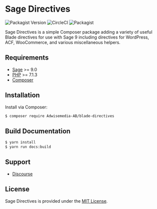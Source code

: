 # Sage Directives

![Packagist Version](https://img.shields.io/packagist/v/Log1x/sage-directives.svg?style=flat-square)
![CircleCI](https://img.shields.io/circleci/build/gh/Log1x/sage-directives.svg?style=flat-square)
![Packagist](https://img.shields.io/packagist/dt/Log1x/sage-directives.svg?style=flat-square)

Sage Directives is a simple Composer package adding a variety of useful Blade directives for use with Sage 9 including directives for WordPress, ACF, WooCommerce, and various miscellaneous helpers.

## Requirements

- [Sage](https://github.com/roots/sage) >= 9.0
- [PHP](https://secure.php.net/manual/en/install.php) >= 7.1.3
- [Composer](https://getcomposer.org/download/)

## Installation

Install via Composer:

```bash
$ composer require Adwisemedia-AB/blade-directives
```

## Build Documentation

```bash
$ yarn install
$ yarn run docs:build
```

## Support

- [Discourse](https://discourse.roots.io/t/blade-directives-for-sage/14301)


## License

Sage Directives is provided under the [MIT License](https://github.com/Adwisemedia-AB/blade-directives/blob/master/LICENSE.md).
